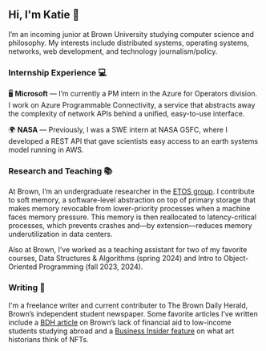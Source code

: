 ## Hi, I'm Katie 👋

<!--
**katieli1/katieli1** is a ✨ _special_ ✨ repository because its `README.md` (this file) appears on your GitHub profile.

Here are some ideas to get you started:

- 🔭 I’m currently working on ...
- 🌱 I’m currently learning ...
- 👯 I’m looking to collaborate on ...
- 🤔 I’m looking for help with ...
- 💬 Ask me about ...
- 📫 How to reach me: ...
- 😄 Pronouns: ...
- ⚡ Fun fact: ...
-->

I’m an incoming junior at Brown University studying computer science and philosophy. My interests include distributed systems, operating systems, networks, web development, and technology journalism/policy.

### Internship Experience :computer:

🖥️ **Microsoft** — I’m currently a PM intern in the Azure for Operators division. I work on Azure Programmable Connectivity, a service that abstracts away the complexity of network APIs behind a unified, easy-to-use interface. 

:earth_africa: **NASA** — Previously, I was a SWE intern at NASA GSFC, where I developed a REST API that gave scientists easy access to an earth systems model running in AWS. 

### Research and Teaching 📚

At Brown, I’m an undergraduate researcher in the [ETOS group](https://etos.cs.brown.edu/index.html). I contribute to soft memory, a software-level abstraction on top of primary storage that makes memory revocable from lower-priority processes when a machine faces memory pressure. This memory is then reallocated to latency-critical processes, which prevents crashes and—by extension—reduces memory underutilization in data centers. 

Also at Brown, I’ve worked as a teaching assistant for two of my favorite courses, Data Structures & Algorithms (spring 2024) and Intro to Object-Oriented Programming (fall 2023, 2024). 

### Writing 📝

I'm a freelance writer and current contributer to The Brown Daily Herald, Brown’s independent student newspaper. Some favorite articles I’ve written include a [BDH article](https://www.browndailyherald.com/article/2023/04/u-fli-students-discuss-challenges-financial-obstructions-to-studying-abroad) on Brown’s lack of financial aid to low-income students studying abroad and a [Business Insider feature](https://www.businessinsider.com/art-historians-experts-artists-think-nfts-2021-4) on what art historians think of NFTs.
